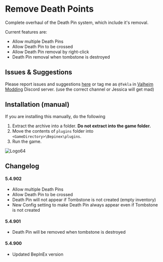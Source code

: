 # Remove Death Points
Complete overhaul of the Death Pin system, which include it's removal.

Current features are: 
- Allow multiple Death Pins
- Allow Death Pin to be crossed
- Allow Death Pin removal by right-click
- Death Pin removal when tombstone is destroyed

## Issues & Suggestions
Please report issues and suggestions [here](https://github.com/T3kla/ValMods/issues) or tag me as `@Tekla` in [Valheim Modding](https://discord.gg/RBq2mzeu4z) Discord server. (use the correct channel or Jessica will get mad)

## Installation (manual)
If you are installing this manually, do the following

1. Extract the archive into a folder. **Do not extract into the game folder.**
2. Move the contents of `plugins` folder into `<GameDirectory>\Bepinex\plugins`.
3. Run the game.

![Logo64](https://user-images.githubusercontent.com/23636548/112306898-a1ac1f00-8ca0-11eb-8b3e-90e73dc7bad2.png)

## Changelog
#### 5.4.902
- Allow multiple Death Pins
- Allow Death Pin to be crossed
- Death Pin will not appear if Tombstone is not created (empty inventory)
- New Config setting to make Death Pin always appear even if Tombstone is not created
#### 5.4.901
- Death Pin will be removed when tombstone is destroyed
#### 5.4.900
- Updated BepInEx version